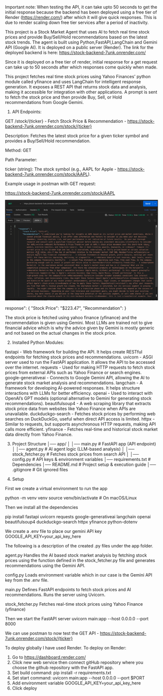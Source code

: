 Important note: When testing the API, it can take upto 50 seconds to get the initial response because the backend has been deployed using a free tier of Render (https://render.com/) after which it will give quick responses. This is due to render scaling down free tier services after a period of inactivity.

This project is a Stock Market Agent that uses AI to fetch real time stock prices and provide Buy/Sell/Hold recommendations based on the latest stock trends. The agent is built using Python,FastAPI,LangChain and Gemini API (Google AI). It is deployed on a public server (Render). The link for the deployed backend is here: https://stock-backend-7unk.onrender.com/

Since it is deployed on a free tier of render, initial response for a get request can take up to 50 seconds after which responses come quickly when made.

This project fetches real time stock prices using Yahoo Finances' python module called yfinance and uses LangChain for intelligent response generation. It exposes a REST API that returns stock data and analysis, making it accessible for integration with other applications. A prompt is sent to fetch the stock price and then provide Buy, Sell, or Hold recommendations from Google Gemini.


1. API Endpoints:

GET /stock/{ticker} - Fetch Stock Price & Recommendation - https://stock-backend-7unk.onrender.com/stock/{ticker}
   
Description: Fetches the latest stock price for a given ticker symbol and provides a Buy/Sell/Hold recommendation.

Method: GET

Path Parameter:

ticker (string): The stock symbol (e.g., AAPL for Apple - https://stock-backend-7unk.onrender.com/stock/AAPL).


Example usage in postman with GET request:

https://stock-backend-7unk.onrender.com/stock/AAPL 

![ALT TEXT](./imageget.png)

response": {
        "Stock Price": "$223.47",
        "Recommendation": <Gemini recommendation>
        }

The stock price is fetched using yahoo finance (yfinance) and the recommendation is given using Gemini. Most LLMs are trained not to give financial advice which is why the advice given by Gemini is mostly generic and not based on the actual changes in the stock price.


2. Installed Python Modules:

fastapi - Web framework for building the API. It helps create RESTful endpoints for fetching stock prices and recommendations.
uvicorn - ASGI server used to run the FastAPI application. It allows the API to be accessed over the internet.
requests - Used for making HTTP requests to fetch stock prices from external APIs such as Yahoo Finance or search engines.
google-generativeai - Connects to Google Gemini API, allowing the AI to generate stock market analysis and recommendations.
langchain - A framework for developing AI-powered responses. It helps structure interactions with LLMs for better efficiency.
openai - Used to interact with OpenAI’s GPT models (optional alternative to Gemini for generating stock recommendations).
beautifulsoup4 - A web scraping library that extracts stock price data from websites like Yahoo Finance when APIs are unavailable.
duckduckgo-search - Fetches stock prices by performing web searches on DuckDuckGo, useful when direct API access is limited.
httpx - Similar to requests, but supports asynchronous HTTP requests, making API calls more efficient.
yfinance - Fetches real-time and historical stock market data directly from Yahoo Finance.





3. Project Structure
│── app/
│   │── main.py             # FastAPI app (API endpoint)
│   │── agent.py            # AI agent logic (LLM-based analysis)
│   │── stock_fetcher.py    # Fetches stock prices from search API
│   │── config.py           # API keys & environment variables
│── requirements.txt        # Dependencies
│── README.md              # Project setup & execution guide
│── .gitignore             # Git ignored files

4. Setup

First we create a virtual environment to run the app

python -m venv venv
source venv/bin/activate  # On macOS/Linux

Then we install all the dependencies 

pip install fastapi uvicorn requests google-generativeai langchain openai beautifulsoup4 duckduckgo-search httpx yfinance python-dotenv


We create a .env file to place our gemini API key
GOOGLE_API_KEY=your_api_key_here

The following is a description of the created .py files under the app folder.

agent.py
Handles the AI based stock market analysis by fetching stock prices using the function defined in the stock_fetcher.py file and generates recommendations using the Gemini API.

config.py
Loads environment variable which in our case is the Gemini API key from the .env file.

main.py
Defines FastAPI endpoints to fetch stock prices and AI recommendations. Runs the server using Uvicorn.

stock_fetcher.py
Fetches real-time stock prices using Yahoo Finance (yfinance)


Then we start the FastAPI server 
uvicorn main:app --host 0.0.0.0 --port 8000

We can use postman to now test the GET API - https://stock-backend-7unk.onrender.com/stock/{ticker}


To deploy globally I have used Render. 
To deploy on Render:

1. Go to https://dashboard.render.com/
2. Click new web service then connect gitHub repository where you choose the github repository with the FastAPI app.
3. Set build command: pip install -r requirements.txt
4. Set start command: uvicorn main:app --host 0.0.0.0 --port $PORT
5. Add environment variable GOOGLE_API_KEY=your_api_key_here
6. Click deploy




